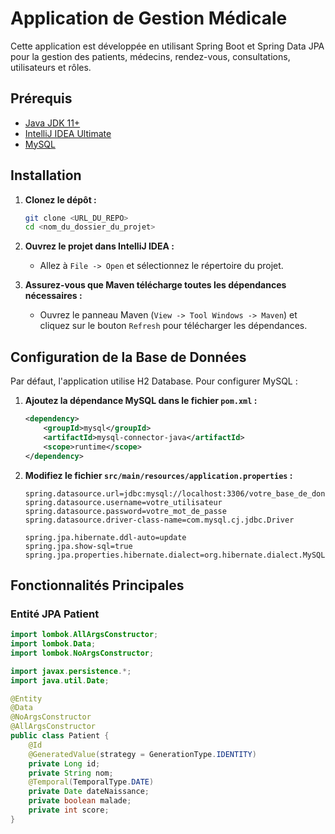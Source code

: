 # Application de Gestion Médicale

Cette application est développée en utilisant Spring Boot et Spring Data JPA pour la gestion des patients, médecins, rendez-vous, consultations, utilisateurs et rôles.

## Prérequis

- [Java JDK 11+](https://www.oracle.com/java/technologies/javase-jdk11-downloads.html)
- [IntelliJ IDEA Ultimate](https://www.jetbrains.com/idea/download/)
- [MySQL](https://dev.mysql.com/downloads/installer/)

## Installation

1. **Clonez le dépôt :**
    ```bash
    git clone <URL_DU_REPO>
    cd <nom_du_dossier_du_projet>
    ```

2. **Ouvrez le projet dans IntelliJ IDEA :**
    - Allez à `File -> Open` et sélectionnez le répertoire du projet.

3. **Assurez-vous que Maven télécharge toutes les dépendances nécessaires :**
    - Ouvrez le panneau Maven (`View -> Tool Windows -> Maven`) et cliquez sur le bouton `Refresh` pour télécharger les dépendances.

## Configuration de la Base de Données

Par défaut, l'application utilise H2 Database. Pour configurer MySQL :

1. **Ajoutez la dépendance MySQL dans le fichier `pom.xml` :**
    ```xml
    <dependency>
        <groupId>mysql</groupId>
        <artifactId>mysql-connector-java</artifactId>
        <scope>runtime</scope>
    </dependency>
    ```

2. **Modifiez le fichier `src/main/resources/application.properties` :**
    ```properties
    spring.datasource.url=jdbc:mysql://localhost:3306/votre_base_de_donnees
    spring.datasource.username=votre_utilisateur
    spring.datasource.password=votre_mot_de_passe
    spring.datasource.driver-class-name=com.mysql.cj.jdbc.Driver

    spring.jpa.hibernate.ddl-auto=update
    spring.jpa.show-sql=true
    spring.jpa.properties.hibernate.dialect=org.hibernate.dialect.MySQL5Dialect
    ```

## Fonctionnalités Principales

### Entité JPA Patient

```java
import lombok.AllArgsConstructor;
import lombok.Data;
import lombok.NoArgsConstructor;

import javax.persistence.*;
import java.util.Date;

@Entity
@Data
@NoArgsConstructor
@AllArgsConstructor
public class Patient {
    @Id
    @GeneratedValue(strategy = GenerationType.IDENTITY)
    private Long id;
    private String nom;
    @Temporal(TemporalType.DATE)
    private Date dateNaissance;
    private boolean malade;
    private int score;
}
